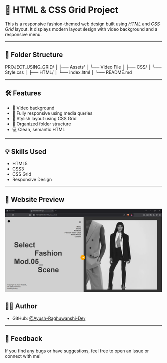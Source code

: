 # 🎨 HTML & CSS Grid Project

This is a responsive fashion-themed web design built using *HTML* and *CSS Grid* layout. It displays modern layout design with video background and a responsive menu.

---

## 📁 Folder Structure

PROJECT_USING_GRID/
│
├── Assets/
│   └── Video File
│
├── CSS/
│   └── Style.css
│
├── HTML/
│   └── index.html
│
└── README.md

---

## 🛠 Features

- 🎥 Video background
- 📱 Fully responsive using media queries
- 🎨 Stylish layout using CSS Grid
- 📂 Organized folder structure
- 💻 Clean, semantic HTML

---

## 💡 Skills Used

- HTML5
- CSS3
- CSS Grid
- Responsive Design

---
## 📸 Website Preview

![Website Preview](./Assets/Preview.png)

## 🙋‍♂ Author

- GitHub: [@Ayush-Raghuwanshi-Dev](https://github.com/Ayush-Raghuwanshi-Dev)

---
## 📩 Feedback

If you find any bugs or have suggestions, feel free to open an issue or connect with me!
